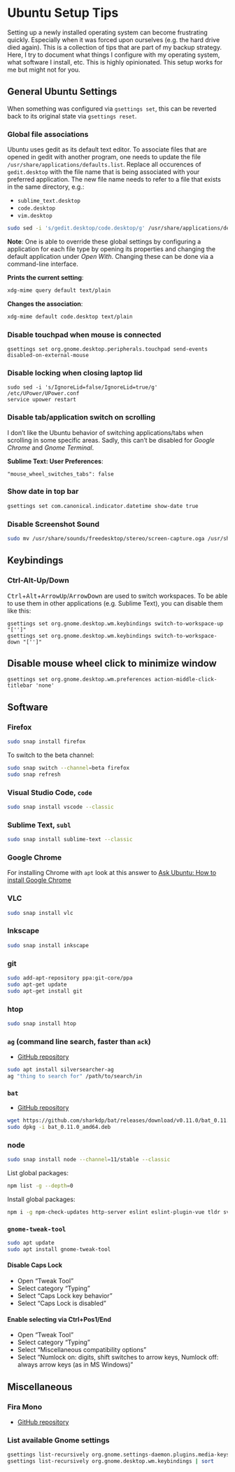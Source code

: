 # Ubuntu Setup Tips

Setting up a newly installed operating system can become frustrating quickly. Especially when it was
forced upon ourselves (e.g. the hard drive died again). This is a collection of tips that are part
of my backup strategy. Here, I try to document what things I configure with my operating system,
what software I install, etc. This is highly opinionated. This setup works for me but might not for
you.



## General Ubuntu Settings

When something was configured via `gsettings set`, this can be reverted back to its original state
via `gsettings reset`.

### Global file associations

Ubuntu uses gedit as its default text editor. To associate files that are opened in gedit with
another program, one needs to update the file `/usr/share/applications/defaults.list`. Replace all
occurences of `gedit.desktop` with the file name that is being associated with your preferred
application. The new file name needs to refer to a file that exists in the same directory, e.g.:

- `sublime_text.desktop`
- `code.desktop`
- `vim.desktop`

```sh
sudo sed -i 's/gedit.desktop/code.desktop/g' /usr/share/applications/defaults.list
```

**Note**: One is able to override these global settings by configuring a application for each file
type by opening its properties and changing the default application under _Open With_. Changing
these can be done via a command-line interface.

**Prints the current setting**:

```sh
xdg-mime query default text/plain
```

**Changes the association**:

```sh
xdg-mime default code.desktop text/plain
```

### Disable touchpad when mouse is connected

```
gsettings set org.gnome.desktop.peripherals.touchpad send-events disabled-on-external-mouse
```

### Disable locking when closing laptop lid

```
sudo sed -i 's/IgnoreLid=false/IgnoreLid=true/g' /etc/UPower/UPower.conf
service upower restart
```

### Disable tab/application switch on scrolling

I don’t like the Ubuntu behavior of switching applications/tabs when scrolling in some specific
areas. Sadly, this can’t be disabled for _Google Chrome_ and _Gnome Terminal_.

**Sublime Text: User Preferences**:

```
"mouse_wheel_switches_tabs": false
```

### Show date in top bar

```sh
gsettings set com.canonical.indicator.datetime show-date true
```

### Disable Screenshot Sound

```sh
sudo mv /usr/share/sounds/freedesktop/stereo/screen-capture.oga /usr/share/sounds/freedesktop/stereo/screen-capture-disabled.oga
```

## Keybindings

### Ctrl-Alt-Up/Down

<kbd>Ctrl</kbd>+<kbd>Alt</kbd>+<kbd>ArrowUp</kbd>/<kbd>ArrowDown</kbd> are used to switch
workspaces. To be able to use them in other applications (e.g. Sublime Text), you can disable them
like this:

```
gsettings set org.gnome.desktop.wm.keybindings switch-to-workspace-up "['']"
gsettings set org.gnome.desktop.wm.keybindings switch-to-workspace-down "['']"
```

## Disable mouse wheel click to minimize window

```
gsettings set org.gnome.desktop.wm.preferences action-middle-click-titlebar 'none'
```



## Software

### Firefox

```sh
sudo snap install firefox
```

To switch to the beta channel:

```sh
sudo snap switch --channel=beta firefox
sudo snap refresh
```

### Visual Studio Code, `code`

```sh
sudo snap install vscode --classic
```

### Sublime Text, `subl`

```sh
sudo snap install sublime-text --classic
```

### Google Chrome

For installing Chrome with `apt` look at this answer to [Ask Ubuntu: How to install Google Chrome](https://askubuntu.com/a/510186)

### VLC

```sh
sudo snap install vlc
```

### Inkscape

```sh
sudo snap install inkscape
```

### git

```sh
sudo add-apt-repository ppa:git-core/ppa
sudo apt-get update
sudo apt-get install git
```

### htop

```sh
sudo snap install htop
```

### `ag` (command line search, faster than `ack`)

- [GitHub repository](https://github.com/ggreer/the_silver_searcher)

```sh
sudo apt install silversearcher-ag
ag "thing to search for" /path/to/search/in
```

### `bat`

- [GitHub repository](https://github.com/sharkdp/bat)

```sh
wget https://github.com/sharkdp/bat/releases/download/v0.11.0/bat_0.11.0_amd64.deb
sudo dpkg -i bat_0.11.0_amd64.deb
```

### node

```sh
sudo snap install node --channel=11/stable --classic
```

List global packages:

```sh
npm list -g --depth=0
```

Install global packages:

```sh
npm i -g npm-check-updates http-server eslint eslint-plugin-vue tldr svgo trash-cli
```

### `gnome-tweak-tool`

```sh
sudo apt update
sudo apt install gnome-tweak-tool
```

#### Disable Caps Lock

- Open “Tweak Tool”
- Select category “Typing”
- Select “Caps Lock key behavior”
- Select “Caps Lock is disabled”

#### Enable selecting via Ctrl+Pos1/End

- Open “Tweak Tool”
- Select category “Typing”
- Select “Miscellaneous compatibility options”
- Select “Numlock on: digits, shift switches to arrow keys, Numlock off: always arrow keys (as in MS
  Windows)”



## Miscellaneous

### Fira Mono

- [GitHub repository](https://github.com/mozilla/Fira#download-fira)

### List available Gnome settings

```sh
gsettings list-recursively org.gnome.settings-daemon.plugins.media-keys | sort
gsettings list-recursively org.gnome.desktop.wm.keybindings | sort
```
